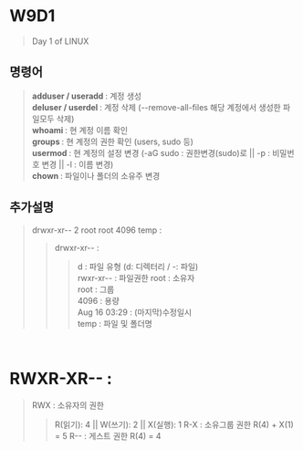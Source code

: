 # W9D1
> Day 1 of LINUX

## 명령어
> <b> adduser / useradd </b> : 계정 생성 <br>
> <b> deluser / userdel </b> : 계정 삭제 (--remove-all-files 해당 계정에서 생성한 파일모두 삭제) <br>
> <b> whoami </b> : 현 계정 이름 확인 <br>
> <b> groups </b> : 현 계정의 권한 확인 (users, sudo 등) <br>
> <b> usermod </b> : 현 계정의 설정 변경 (-aG sudo : 권한변경(sudo)로 || -p : 비밀번호 변경 || -l : 이름 변경)<br>
> <b> chown </b> : 파일이나 폴더의 소유주 변경 <br>


## 추가설명
> drwxr-xr-- 2 root   root   4096 temp : <br>
> > drwxr-xr-- : 
> > > d : 파일 유형 (d: 디렉터리 / -: 파일)<br>
> > > rwxr-xr-- : 파일권한
> > root : 소유자<br>
> > root : 그룹<br>
> > 4096 : 용량<br>
> > Aug 16 03:29 : (마지막)수정일시<br>
> > temp : 파일 및 폴더명
<br>

# RWXR-XR-- : 
> RWX : 소유자의 권한
> > R(읽기): 4 || W(쓰기): 2 || X(실행): 1
> R-X : 소유그룹 권한
> > R(4) + X(1) = 5
> R-- : 게스트 권한
> > R(4) = 4
